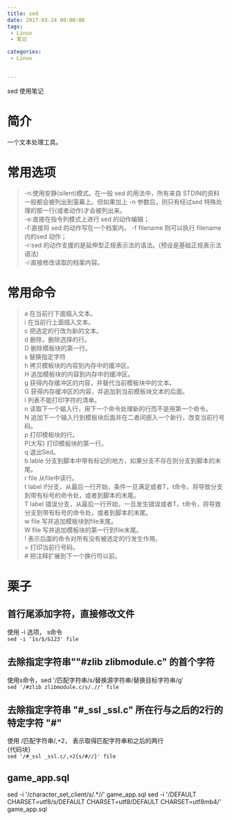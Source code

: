 ```yaml
---
title: sed
date: 2017-03-24 00:00:00
tags:
 - Linux
 - 笔记

categories:
 - Linux


---
```


sed 使用笔记

<!-- MORE -->
# 简介
一个文本处理工具。

# 常用选项
>  -n∶使用安静(silent)模式。在一般 sed 的用法中，所有来自 STDIN的资料一般都会被列出到萤幕上。但如果加上 -n 参数后，则只有经过sed 特殊处理的那一行(或者动作)才会被列出来。  
 -e∶直接在指令列模式上进行 sed 的动作编辑；  
 -f∶直接将 sed 的动作写在一个档案内， -f filename 则可以执行 filename 内的sed 动作；  
 -r∶sed 的动作支援的是延伸型正规表示法的语法。(预设是基础正规表示法语法)  
 -i∶直接修改读取的档案内容。  

# 常用命令
> a 在当前行下面插入文本。    
 i 在当前行上面插入文本。  
 c 把选定的行改为新的文本。  
 d 删除，删除选择的行。  
 D 删除模板块的第一行。  
 s 替换指定字符  
 h 拷贝模板块的内容到内存中的缓冲区。  
 H 追加模板块的内容到内存中的缓冲区。  
 g 获得内存缓冲区的内容，并替代当前模板块中的文本。  
 G 获得内存缓冲区的内容，并追加到当前模板块文本的后面。  
 l 列表不能打印字符的清单。  
 n 读取下一个输入行，用下一个命令处理新的行而不是用第一个命令。  
 N 追加下一个输入行到模板块后面并在二者间嵌入一个新行，改变当前行号码。  
 p 打印模板块的行。  
 P(大写) 打印模板块的第一行。  
 q 退出Sed。  
 b lable 分支到脚本中带有标记的地方，如果分支不存在则分支到脚本的末尾。  
 r file 从file中读行。  
 t label if分支，从最后一行开始，条件一旦满足或者T，t命令，将导致分支到带有标号的命令处，或者到脚本的末尾。  
 T label 错误分支，从最后一行开始，一旦发生错误或者T，t命令，将导致分支到带有标号的命令处，或者到脚本的末尾。  
 w file 写并追加模板块到file末尾。  
 W file 写并追加模板块的第一行到file末尾。  
 ! 表示后面的命令对所有没有被选定的行发生作用。  
 = 打印当前行号码。  
 \# 把注释扩展到下一个换行符以前。  


# 栗子
## 首行尾添加字符，直接修改文件
使用 -i 选项， s命令  
`sed -i '1s/$/&123' file`

## 去除指定字符串""#zlib zlibmodule.c" 的首个字符  
使用s命令，sed '/匹配字符串/s/替换源字符串/替换目标字符串/g'  
`sed '/#zlib zlibmodule.c/s/.//' file`

## 去除指定字符串 "#_ssl _ssl.c" 所在行与之后的2行的特定字符 "#"
使用 /匹配字符串/,+2， 表示取得匹配字符串和之后的两行  
{代码块}  
`sed '/#_ssl _ssl.c/,+2{s/#//}' file`

## game_app.sql
sed -i '/character_set_client/s/.*//' game_app.sql
sed -i '/DEFAULT CHARSET=utf8/s/DEFAULT CHARSET=utf8/DEFAULT CHARSET=utf8mb4/' game_app.sql
